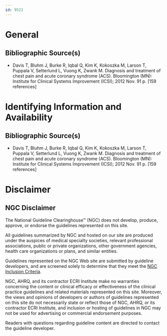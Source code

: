 ```yaml
---
id: 9521
---
```


# General

## Bibliographic Source(s)

- Davis T, Bluhm J, Burke R, Iqbal Q, Kim K, Kokoszka M, Larson T, Puppala V, Setterlund L, Vuong K, Zwank M. Diagnosis and treatment of chest pain and acute coronary syndrome (ACS). Bloomington (MN): Institute for Clinical Systems Improvement (ICSI); 2012 Nov. 91 p. [159 references]

# Identifying Information and Availability

## Bibliographic Source(s)

- Davis T, Bluhm J, Burke R, Iqbal Q, Kim K, Kokoszka M, Larson T, Puppala V, Setterlund L, Vuong K, Zwank M. Diagnosis and treatment of chest pain and acute coronary syndrome (ACS). Bloomington (MN): Institute for Clinical Systems Improvement (ICSI); 2012 Nov. 91 p. [159 references]

# Disclaimer

## NGC Disclaimer

The National Guideline Clearinghouse™ (NGC) does not develop, produce, approve, or endorse the guidelines represented on this site.

All guidelines summarized by NGC and hosted on our site are produced under the auspices of medical specialty societies, relevant professional associations, public or private organizations, other government agencies, health care organizations or plans, and similar entities.

Guidelines represented on the NGC Web site are submitted by guideline developers, and are screened solely to determine that they meet the [NGC Inclusion Criteria](/help-and-about/summaries/inclusion-criteria).

NGC, AHRQ, and its contractor ECRI Institute make no warranties concerning the content or clinical efficacy or effectiveness of the clinical practice guidelines and related materials represented on this site. Moreover, the views and opinions of developers or authors of guidelines represented on this site do not necessarily state or reflect those of NGC, AHRQ, or its contractor ECRI Institute, and inclusion or hosting of guidelines in NGC may not be used for advertising or commercial endorsement purposes.

Readers with questions regarding guideline content are directed to contact the guideline developer.

